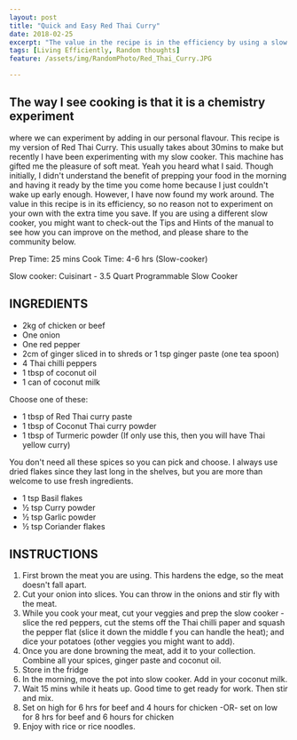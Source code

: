```yaml
---
layout: post
title: "Quick and Easy Red Thai Curry"
date: 2018-02-25
excerpt: "The value in the recipe is in the efficiency by using a slow cooker."
tags: [Living Efficiently, Random thoughts]
feature: /assets/img/RandomPhoto/Red_Thai_Curry.JPG

---
```


## The way I see cooking is that it is a chemistry experiment 

where we can experiment by adding in our personal flavour. This recipe is my version of Red Thai Curry. This usually takes about 30mins to make but recently I have been experimenting with my slow cooker. This machine has gifted me the pleasure of soft meat. Yeah you heard what I said. Though initially, I didn't understand the benefit of prepping your food in the morning and having it ready by the time you come home because I just couldn't wake up early enough. However, I have now found my work around. The value in this recipe is in its efficiency, so no reason not to experiment on your own with the extra time you save. If you are using a different slow cooker, you might want to check-out the Tips and Hints of the manual to see how you can improve on the method, and please share to the community below.


Prep Time: 25 mins 				Cook Time: 4-6 hrs (Slow-cooker)	

Slow cooker: Cuisinart - 3.5 Quart Programmable Slow Cooker


## INGREDIENTS

-	2kg of chicken or beef
-	One onion 
-	One red pepper
-	2cm of ginger sliced in to shreds or 1 tsp ginger paste (one tea spoon)
-	4 Thai chilli peppers
-	1 tbsp of coconut oil
-	1 can of coconut milk 

Choose one of these:
-	1 tbsp of Red Thai curry paste
-	1 tbsp of Coconut Thai curry powder
-	1 tbsp of Turmeric powder (If only use this, then you will have Thai yellow curry) 

You don't need all these spices so you can pick and choose. I always use dried flakes since they last long in the shelves, but you are more than welcome to use fresh ingredients.  
-	1 tsp Basil flakes
-	½ tsp Curry powder
-	½ tsp Garlic powder
-	½ tsp Coriander flakes  

## INSTRUCTIONS
1.	First brown the meat you are using. This hardens the edge, so the meat doesn't fall apart. 
2.	Cut your onion into slices. You can throw in the onions and stir fly with the meat. 
3.	While you cook your meat, cut your veggies and prep the slow cooker - slice the red peppers, cut the stems off the Thai chilli paper and squash the pepper flat (slice it down the middle f you can handle the heat); and dice your potatoes (other veggies you might want to add). 
4.	Once you are done browning the meat, add it to your collection. Combine all your spices, ginger paste and coconut oil. 
5.	Store in the fridge
6.	In the morning, move the pot into slow cooker. Add in your coconut milk. 
7.	Wait 15 mins while it heats up. Good time to get ready for work. Then stir and mix. 
8.	Set on high for 6 hrs for beef and 4 hours for chicken -OR- set on low for 8 hrs for beef and 6 hours for chicken
9.	Enjoy with rice or rice noodles.

